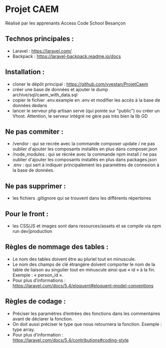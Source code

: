 # Projet CAEM

Réalisé par les apprenants Access Code School Besançon

## Technos principales : 

- Laravel : https://laravel.com/
- Backpack : https://laravel-backpack.readme.io/docs

## Installation :

- cloner le dépôt principal : https://github.com/yvestan/ProjetCaem
- créer une base de données et ajouter le dump archive/sql/caem_with_data.sql
- copier le fichier .env.example en .env et modifier les accès à la base de données dedans
- lancer le serveur php artisan serve (qui pointe sur "public") ou créer un Vhost. Attention, le serveur intégré ne gère pas très bien la lib GD

## Ne pas commiter :

- /vendor : qui se recrée avec la commande composer update / ne pas oublier d'ajouter les composants installés en plus dans composer.json
- /node_modules : qui se récrée avec la commande npm install / ne pas oublier d'ajouter les composants installés en plus dans packages.json
- .env : qui sert à indiquer principalement les paramètres de connexion à la base de données.

## Ne pas supprimer :

- les fichiers .gitignore qui se trouvent dans les différents répertoires

## Pour le front :

- les CSS/JS et images sont dans resources/assets et se compile via npm run dev|production


## Règles de nommage des tables :

- Le nom des tables doivent être au pluriel tout en minuscule.
- Le nom des champs de clé étrangère doivent comporter le nom de la table de liaison au singulier tout en minuscule ainsi que « id » à la fin. Exemple : « person_id ».
- Pour plus d’informations : https://laravel.com/docs/5.4/eloquent#eloquent-model-conventions


## Règles de codage :

- Préciser les paramètres d’entrées des fonctions dans les commentaires avant de déclarer la fonction.
- On doit aussi préciser le type que nous retournera la fonction. Exemple : type array.
- Pour plus d’information : https://laravel.com/docs/5.4/contributions#coding-style




